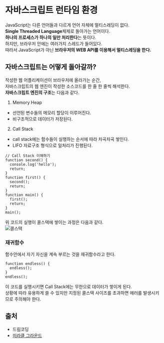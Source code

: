 # 자바스크립트 런타임 환경

JavaScript는 다른 언어들과 다르게 언어 자체에 멀티스레딩이 없다.<br>
**Single Threaded Language**체제로 돌아가는 언어이다.<br>
**하나의 프로세스가 하나의 일만 처리한다**는 뜻이다.<br>
하지만, 브라우저 안에는 여러가지 스레드가 들어있다.<br>
따라서 JavaScript가 아닌 **브라우저의 WEB API를 이용해서 멀티스레딩을 한다.**<br>

## 자바스크립트는 어떻게 돌아갈까?

작성한 웹 어플리케이션이 브라우저에 올라가는 순간,<br>
자바스크립트의 웹 엔진이 작성한 소스코드를 한 줄 한 줄씩 해석한다.<br>
**자바스크립트 엔진의 구조**는 다음과 같다.<br>

1. Memory Heap<br>

- 선언된 변수들의 메모리 할당이 이루어진다.<br>
- 비구조적으로 데이터가 저장된다.

2. Call Stack<br>

- call stack에는 함수들이 실행하는 순서에 따라 차곡차곡 쌓인다.<br>
- LIFO 자료구조 형식으로 일처리가 진행된다.

```
// Call Stack 이해하기
function second() {
  console.log('hello');
  return;
}
function first() {
  second();
  return;
}
function main() {
  first();
  return;
}
main();
```

위 코드의 실행이 콜스택에 쌓이는 과정은 다음과 같다.<br>
![콜스택](https://user-images.githubusercontent.com/56298540/185064388-ad2418d8-2f02-4110-aba0-414c1f66aad3.jpg)

### 재귀함수

함수안에서 자기 자신을 계속 부르는 것을 재귀함수라고 한다.

```
function endless() {
  endless();
}
endless();
```

이 코드를 실행시키면 Call Stack에는 무한으로 데이터가 쌓이게 된다.<br>
상황에 따라 유용하게 쓸 수 있지만 지정된 콜스택 사이즈를 초과하면 에러를 발생시키므로 주의해야 한다.

## 출처

- 드림코딩
- [미라클 그라운드](https://miracleground.tistory.com/entry/%EC%9E%90%EB%B0%94%EC%8A%A4%ED%81%AC%EB%A6%BD%ED%8A%B8%EB%8A%94-%EC%99%9C-%EC%8B%B1%EA%B8%80-%EC%8A%A4%EB%A0%88%EB%93%9C%EB%A5%BC-%EC%84%A0%ED%83%9D%ED%96%88%EC%9D%84%EA%B9%8C-%ED%94%84%EB%A1%9C%EC%84%B8%EC%8A%A4-%EC%8A%A4%EB%A0%88%EB%93%9C-%EB%B9%84%EB%8F%99%EA%B8%B0-%EB%8F%99%EA%B8%B0-%EC%9E%90%EB%B0%94%EC%8A%A4%ED%81%AC%EB%A6%BD%ED%8A%B8-%EC%97%94%EC%A7%84-%EC%9D%B4%EB%B2%A4%ED%8A%B8%EB%A3%A8%ED%94%84)
